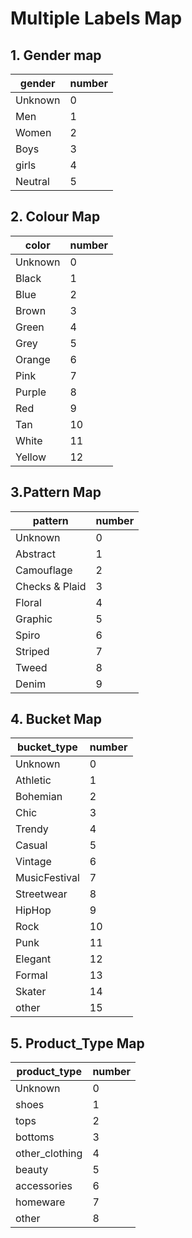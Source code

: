 # Multiple Labels Map

## 1. Gender map

|gender       | number  |
|-------------|---------|
|Unknown      |    0    |
|Men          |    1    |
|Women        |    2    |
|Boys         |    3    |
|girls        |    4    |
|Neutral      |    5    |
  
## 2. Colour Map

|color     |number|
| -------- | ------ |
|Unknown   |    0    |
|Black     |1|
|Blue      |2|
|Brown     |3|
|Green     |4|
|Grey      |5|
|Orange    |6|
|Pink      |7|
|Purple    |8|
|Red       |9|
|Tan       |10|
|White     |11|
|Yellow    |12|

## 3.Pattern Map

|pattern   |number|
| ------------ | ------ |
|Unknown      |    0    |
|Abstract  |1|
|Camouflage|2|
|Checks & Plaid|3|
|Floral    |4|
|Graphic   |5|
|Spiro     |6|
|Striped   |7|
|Tweed     |8|
|Denim     |9|

## 4. Bucket Map

|bucket_type   | number |
| ------------ | ------ |
|Unknown      |    0    |
|Athletic      |    1   |
|Bohemian      |    2   |
|Chic          |    3   |
|Trendy        |    4   |
|Casual        |    5   |
|Vintage       |    6   |
|MusicFestival |    7   |
|Streetwear    |    8   |
|HipHop        |    9   |
|Rock          |    10  |
|Punk          |    11  |
|Elegant       |    12  |
|Formal        |    13  |
|Skater        |    14  |
|other         |    15  |

## 5. Product_Type Map

|product_type  | number|
| ------------ | ------|
|Unknown      |    0    |
|shoes         |   1   |
|tops          |   2   |
|bottoms       |   3   |
|other_clothing|   4   |
|beauty        |   5   |
|accessories   |   6   |
|homeware      |   7   |
|other         |   8   |